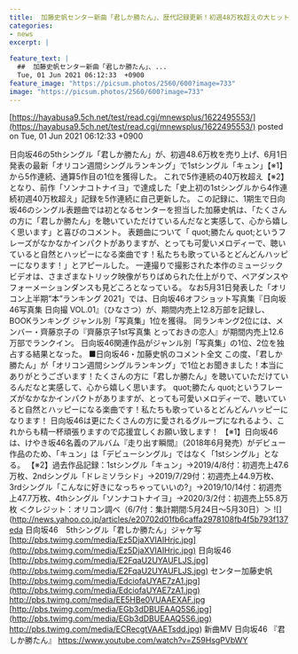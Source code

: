 ```yaml
---
title:  加藤史帆センター新曲「君しか勝たん」、歴代記録更新！初週48万枚超えの大ヒット　5作連続オリコン1位  
categories:
- news
excerpt: |
  
feature_text: |
  ##  加藤史帆センター新曲「君しか勝たん」、...
  Tue, 01 Jun 2021 06:12:33  +0900
feature_image: "https://picsum.photos/2560/600?image=733"
image: "https://picsum.photos/2560/600?image=733"
---
```


[https://hayabusa9.5ch.net/test/read.cgi/mnewsplus/1622495553/](https://hayabusa9.5ch.net/test/read.cgi/mnewsplus/1622495553/)
posted on Tue, 01 Jun 2021 06:12:33  +0900

<!--more-->

日向坂46の5thシングル「君しか勝たん」が、初週48.6万枚を売り上げ、6月1日発表の最新「オリコン週間シングルランキング」で1stシングル「キュン」【※1】から5作連続、通算5作目の1位を獲得した。 これで5作連続の40万枚超え【※2】となり、前作「ソンナコトナイヨ」で達成した「史上初の1stシングルから4作連続初週40万枚超え」記録を5作連続に自己更新した。 この記録に、1期生で日向坂46のシングル表題曲では初となるセンターを担当した加藤史帆は、「たくさんの方に「君しか勝たん」を聴いていただけているんだなと実感して、心から嬉しく思います」と喜びのコメント。 表題曲について「 quot;勝たん quot;というフレーズがなかなかインパクトがありますが、とっても可愛いメロディーで、聴いていると自然とハッピーになる楽曲です！私たちも歌っているとどんどんハッピーになります！」とアピールした。 一連撮りで撮影された本作のミュージックビデオは、さまざまなトリック映像がちりばめられた仕上がりで、ペアダンスやフォーメーションダンスも見どころとなっている。 なお5月31日発表した「オリコン上半期“本”ランキング 2021」では、日向坂46オフショット写真集『日向坂46写真集 日向撮 VOL.01』（ひなさつ）が、期間内売上12.8万部を記録し、BOOKランキング ジャンル別「写真集」1位を獲得。 同ランキング2位には、メンバー・齊藤京子の『齊藤京子1st写真集 とっておきの恋人』が期間内売上12.6万部でランクイン。 日向坂46関連作品がジャンル別「写真集」の1位、2位を独占する結果となった。 ■日向坂46・加藤史帆のコメント全文 この度、「君しか勝たん」が「オリコン週間シングルランキング」で1位とお聞きました！本当にありがとうございます！たくさんの方に「君しか勝たん」を聴いていただけているんだなと実感して、心から嬉しく思います。 quot;勝たん quot;というフレーズがなかなかインパクトがありますが、とっても可愛いメロディーで、聴いていると自然とハッピーになる楽曲です！私たちも歌っているとどんどんハッピーになります！ 日向坂46は更にたくさんの方に愛されるグループになれるよう、これからも精一杯頑張りますので応援宜しくお願い致します！ 【※1】日向坂46は、けやき坂46名義のアルバム『走り出す瞬間』（2018年6月発売）がデビュー作品のため、「キュン」は「デビューシングル」ではなく「1stシングル」となる。 【※2】過去作品記録：1stシングル「キュン」→2019/4/8付：初週売上47.6万枚、2ndシングル「ドレミソラシド」→2019/7/29付：初週売上44.9万枚、3rdシングル「こんなに好きになっちゃっていいの?」→2019/10/14付：初週売上47.7万枚、4thシングル「ソンナコトナイヨ」→2020/3/2付：初週売上55.8万枚 ＜クレジット：オリコン調べ（6/7付：集計期間:5月24日〜5月30日）＞ ![](http://news.yahoo.co.jp/articles/e20702d01fb6caffa2978108fb4f5b793f137eda 日向坂46　5thシングル「君しか勝たん」ジャケ写 [http://pbs.twimg.com/media/Ez5DjaXVIAIHrjc.jpg](http://pbs.twimg.com/media/Ez5DjaXVIAIHrjc.jpg) 日向坂46 [http://pbs.twimg.com/media/E2FqaU2UYAUFLJS.jpg](http://pbs.twimg.com/media/E2FqaU2UYAUFLJS.jpg) センター加藤史帆 [http://pbs.twimg.com/media/EdciofaUYAE7zA1.jpg](http://pbs.twimg.com/media/EdciofaUYAE7zA1.jpg) http://pbs.twimg.com/media/EE5HBe0VUAAEXAF.jpg [http://pbs.twimg.com/media/EGb3dDBUEAAQ5S6.jpg](http://pbs.twimg.com/media/EGb3dDBUEAAQ5S6.jpg) http://pbs.twimg.com/media/ECRecgtVAAETsdd.jpg) 新曲MV 日向坂46 『君しか勝たん』 https://www.youtube.com/watch?v=Z59HsgPVbWY
